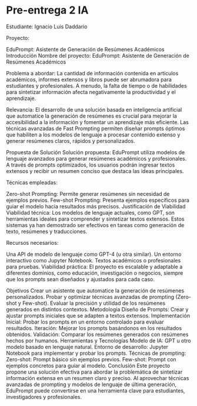# Pre-entrega 2 IA
Estudiante: Ignacio Luis Daddario

Proyecto:

EduPrompt: Asistente de Generación de Resúmenes Académicos
Introducción
Nombre del proyecto: EduPrompt: Asistente de Generación de Resúmenes Académicos

Problema a abordar:
La cantidad de información contenida en artículos académicos, informes extensos y libros puede ser abrumadora para estudiantes y profesionales. A menudo, la falta de tiempo o de habilidades para sintetizar información afecta negativamente la productividad y el aprendizaje.

Relevancia:
El desarrollo de una solución basada en inteligencia artificial que automatice la generación de resúmenes es crucial para mejorar la accesibilidad a la información y fomentar un aprendizaje más eficiente. Las técnicas avanzadas de Fast Prompting permiten diseñar prompts óptimos que habiliten a los modelos de lenguaje a procesar contenido extenso y generar resúmenes claros, rápidos y personalizados.

Propuesta de Solución
Solución propuesta:
EduPrompt utiliza modelos de lenguaje avanzados para generar resúmenes académicos y profesionales. A través de prompts optimizados, los usuarios podrán ingresar textos extensos y recibir un resumen conciso que destaca las ideas principales.

Técnicas empleadas:

Zero-shot Prompting: Permite generar resúmenes sin necesidad de ejemplos previos.
Few-shot Prompting: Presenta ejemplos específicos para guiar el modelo hacia resultados más precisos.
Justificación de Viabilidad
Viabilidad técnica:
Los modelos de lenguaje actuales, como GPT, son herramientas ideales para comprender y sintetizar textos extensos. Estos sistemas ya han demostrado ser efectivos en tareas como generación de texto, resúmenes y traducciones.

Recursos necesarios:

Una API de modelo de lenguaje como GPT-4 (u otra similar).
Un entorno interactivo como Jupyter Notebook.
Textos académicos o profesionales para pruebas.
Viabilidad práctica:
El proyecto es escalable y adaptable a diferentes dominios, como educación, investigación o negocios, siempre que los prompts sean diseñados y ajustados para cada caso.

Objetivos
Crear un asistente que automatice la generación de resúmenes personalizados.
Probar y optimizar técnicas avanzadas de prompting (Zero-shot y Few-shot).
Evaluar la precisión y utilidad de los resúmenes generados en distintos contextos.
Metodología
Diseño de Prompts: Crear y ajustar prompts iniciales que se adapten a textos extensos.
Implementación Inicial: Probar los prompts en un entorno controlado para evaluar resultados.
Iteración: Mejorar los prompts basándonos en los resultados obtenidos.
Validación: Comparar los resúmenes generados con resúmenes hechos por humanos.
Herramientas y Tecnologías
Modelo de IA: GPT u otro modelo basado en lenguaje natural.
Entorno de desarrollo: Jupyter Notebook para implementar y probar los prompts.
Técnicas de prompting:
Zero-shot: Prompt básico sin ejemplos previos.
Few-shot: Prompt con ejemplos concretos para guiar al modelo.
Conclusión
Este proyecto propone una solución efectiva para abordar la problemática de sintetizar información extensa en un resumen claro y preciso. Al aprovechar técnicas avanzadas de prompting y modelos de lenguaje de última generación, EduPrompt puede convertirse en una herramienta clave para estudiantes, investigadores y profesionales.